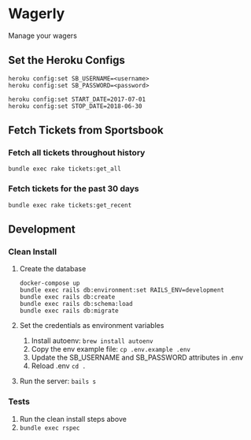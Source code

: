 # Wagerly

Manage your wagers

## Set the Heroku Configs

```
heroku config:set SB_USERNAME=<username>
heroku config:set SB_PASSWORD=<password>

heroku config:set START_DATE=2017-07-01
heroku config:set STOP_DATE=2018-06-30
```

## Fetch Tickets from Sportsbook

### Fetch all tickets throughout history

```
bundle exec rake tickets:get_all
```

### Fetch tickets for the past 30 days


```
bundle exec rake tickets:get_recent
```

## Development

### Clean Install

1. Create the database
   ```
   docker-compose up
   bundle exec rails db:environment:set RAILS_ENV=development
   bundle exec rails db:create
   bundle exec rails db:schema:load
   bundle exec rails db:migrate

1. Set the credentials as environment variables
   1. Install autoenv: `brew install autoenv`
   1. Copy the env example file: `cp .env.example .env`
   1. Update the SB_USERNAME and SB_PASSWORD attributes in .env
   1. Reload .env `cd .`

1. Run the server: `bails s`

### Tests

1. Run the clean install steps above
1. `bundle exec rspec`
